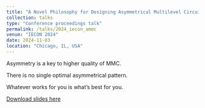 ```yaml
---
title: "A Novel Philosophy for Designing Asymmetrical Multilevel Circuits to Improve Fidelity and Practicality"
collection: talks
type: "Conference proceedings talk"
permalink: /talks/2024_iecon_ammc
venue: "IECON 2024"
date: 2024-11-03
location: "Chicago, IL, USA"
---
```



Asymmetry is a key to higher quality of MMC. 

There is no single optimal asymmetrical pattern.

Whatever works for you is what’s best for you.

[Download slides here](http://jinshui.me/files/slides_2024_iecon_ammc.pdf)
